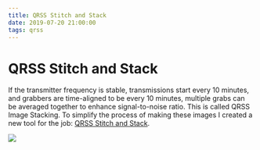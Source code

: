 ```yaml
---
title: QRSS Stitch and Stack
date: 2019-07-20 21:00:00
tags: qrss
---
```


# QRSS Stitch and Stack

If the transmitter frequency is stable, transmissions start every 10 minutes, and grabbers are time-aligned to be every 10 minutes, multiple grabs can be averaged together to enhance signal-to-noise ratio. This is called QRSS Image Stacking. To simplify the process of making these images I created a new tool for the job: [QRSS Stitch and Stack](https://github.com/swharden/QRSS-Stich-and-Stack).

<div class='text-center'>

![](qrss-stitch-and-stack-screenshot.jpg)

</div>